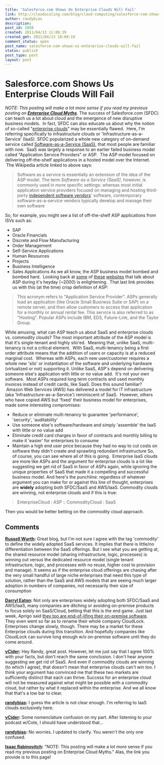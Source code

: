 ```yaml
---
title: 'Salesforce.com Shows Us Enterprise Clouds Will Fail'
link: http://cloudscaling.com/blog/cloud-computing/salesforce-com-shows-us-enterprise-clouds-will-fail/
author: randybias
description: 
post_id: 1858
created: 2011/04/13 11:09:19
created_gmt: 2011/04/13 18:09:19
comment_status: open
post_name: salesforce-com-shows-us-enterprise-clouds-will-fail
status: publish
post_type: post
layout: post
---
```


# Salesforce.com Shows Us Enterprise Clouds Will Fail

_NOTE: This posting will make a lot more sense if you read my previous posting on **[Enterprise Cloud Myths](/blog/cloud-computing/salesforce-com-shows-us-enterprise-clouds-will-fail)**._ The success of Salesforce.com (SFDC) can teach us a lot about cloud and the emergence of new disruptive business models.  In fact, SFDC can also educate us about why the notion of so-called "[enterprise clouds](http://cloudscaling.com/blog/cloud-computing/cloud-connect-2011-wrap-up)" may be essentially flawed.  Here, I'm referring specifically to infrastructure clouds or 'Infrastructure-as-a-Service' (IaaS). SFDC popularized a whole new category of on-demand service called [Software-as-a-Service (SaaS)](http://en.wikipedia.org/wiki/SaaS), that most people are familiar with now.  SaaS was largely a response to an earlier failed business model called "Application Service Providers" or ASP.  The ASP model focused on delivering off-the-shelf applications in a hosted model over the Internet.  The Wikipedia article linked to above says: 

> Software as a service is essentially an extension of the idea of the ASP model. The term _Software as a Service (SaaS)_, however, is commonly used in more specific settings: whereas most initial application service providers focused on managing and hosting third-party [independent software vendors](http://en.wikipedia.org/wiki/Independent_software_vendor)' software, contemporary software-as-a-service vendors typically develop and manage their own software

So, for example, you might see a list of off-the-shelf ASP applications from ISVs such as: 

  * SAP
  * Oracle Financials
  * Discrete and Flow Manufacturing
  * Order Management
  * Self-Service Applications
  * Human Resources
  * Projects
  * Business Intelligence
  * Sales Applications
As we all know, the ASP business model bombed and bombed hard.  Looking back at [some](http://news.centurylink.com/index.php?s=43&item=1735) of [these](http://www.kmworld.com/Articles/Editorial/Feature/Application-service-providers-Evolving-to-meet-market-needs-9187.aspx) [websites](http://accountingsoftwareworld.com/index.php?option=com_content&view=article&id=65&Itemid=161) that talk about ASP during it's heyday (~2000) is enlightening.  That last link provides us with this (at the time) crisp definition of ASP: 

> This acronym refers to "Application Service Provider". ASPs generally load an application (like Oracle Small Business Suite or SAP) on a remote server, and then allow customers to access that application for a monthly or annual rental fee. This service is also referred to as "Hosting". Popular ASPs include IBM, EDS, Future-Link, and the Taylor Group.

While amusing, what can ASP teach us about SaaS and enterprise clouds vs. commodity clouds? The most important attribute of the ASP model is that it's single-tenant and highly silo'ed.  Meaning that, unlike SaaS, multi-tenancy is not a critical element.  With SaaS, multi-tenancy being a first order attribute means that the addition of users or capacity is at a reduced marginal cost.  Whereas with ASPs, each new user/customer requires a whole new 'silo' or instantiation of the software and underlying hardware (virtualized or not) supporting it. Unlike SaaS, ASP's depend on delivering someone else's application with little or no value add.  It's not your own software.  Most ASPs required long term contracts and used monthly invoices instead of credit cards, like SaaS. Does this sound familiar?  Amazon Web Services (AWS) has delivered a model for IT infrastructure (aka 'Infrastructure-as-a-Service') reminiscent of SaaS.  However, others who have copied AWS but 'fixed' their business model for enterprises, made some interesting compromises: 

  * Reduce or eliminate multi-tenancy to guarantee 'performance', 'security', 'auditability'
  * Use someone else's software/hardware and simply 'assemble' the IaaS with little or no value add
  * Eliminate credit card charges in favor of contracts and monthly billing to make it 'easier' for enterprises to consume
  * Maintain a high end user price because they had no way to cut costs on software they didn't create and sprawling redundant infrastructure
So, of course, you can see where all of this is going.  Enterprise IaaS clouds are more like ASPs and the argument for enterprise clouds is a lot like suggesting we get rid of SaaS in favor of ASPs again, while ignoring the unique properties of SaaS that made it a compelling and successful business model. And here's the punchline: regardless of whatever argument you can make for or against this line of thought, enterprises are **widely** adopting both SFDC/SaaS and AWS/IaaS. Commodity clouds are winning, not enterprise clouds and if this is true: 

> EnterpriseCloud : ASP :: CommodityCloud : SaaS

Then you would be better betting on the commodity cloud approach.

## Comments

**[Russell Wurth](#3028 "2011-04-13 11:47:00"):** Great blog, but I'm not sure I agree with the tag 'commodity' to define the widely adopted SaaS services. It implies that there is little/no differentiation between the SaaS offerings. But I see what you are getting at, the shared resource model (sharing infrastructure, logic, processes) is winning out versus the dedicated resource model (single tenant infrastructure, logic, and processes with no reuse, higher cost to provision and manage). It seems as if the enterprise cloud offerings are chasing after the very small handful of large niche enterprises that need this type of solution, rather than the SaaS and AWS models that are seeing much larger adoption in numbers of companies, not necessarily their size of consumption

**[Darryl Eaton](#3029 "2011-04-13 12:49:00"):** Not only are enterprises widely adopting both SFDC/SaaS and AWS/IaaS, many companies are ditching or avoiding on-premise products to focus solely on SaaS/Cloud, betting that this is the end game. Just last week, Aprigo said [they too are end-of-lifing their on-premise software](http://blog.cloudlock.com/2011/04/05/whats-in-a-name-change-aprigo-becomes-cloudlock/). They even went so far as to rename their whole company CloudLock. Enterprises change slowly, though. There may be a market for these Enterprise clouds during this transition. And hopefully companies like CloudLock can survive long enough w/o on-premise software until they do come around.

**[vCider](#3030 "2011-04-13 19:40:00"):** Hey Randy, great post. However, let me just say that I agree 100% with your facts, but don't reach the same conclusion. I don't hear anyone suggesting we get rid of SaaS. And even if commodity clouds are winning (to which I agree), that doesn't mean that enterprise clouds can't win too. I think your argument has convinced me that these two markets are sufficiently distinct that each can thrive. Success for an enterprise cloud will not be measured against what might be possible with a commodity cloud, but rather by what it replaced within the enterprise. And we all know that that's a low bar to clear.

**[randybias](#3031 "2011-04-13 19:42:00"):** I guess the article is not clear enough. I'm referring to IaaS clouds exclusively here.

**[vCider](#3032 "2011-04-13 19:49:00"):** Some nomenclature confusion on my part. After listening to your podcast w/Cote, I should have understood that...

**[randybias](#3033 "2011-04-13 19:59:00"):** No worries. I updated to clarify. You weren't the only one confused.

**[Isaac Rabinovitch](#3034 "2011-04-24 21:32:00"):** "NOTE: This posting will make a lot more sense if you read my previous posting on Enterprise Cloud Myths." Alas, the link you provide is to this page!


